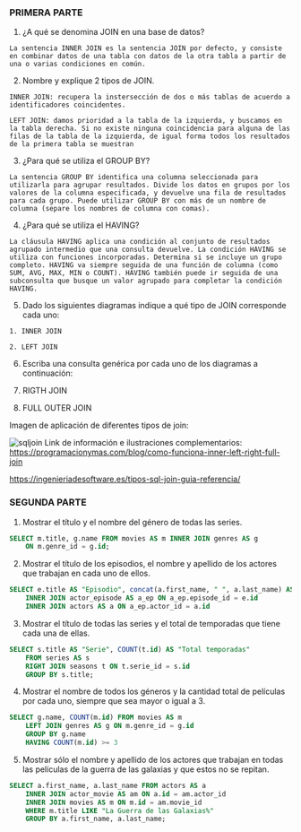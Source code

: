 ### PRIMERA PARTE

1. ¿A qué se denomina JOIN en una base de datos?

```
La sentencia INNER JOIN es la sentencia JOIN por defecto, y consiste en combinar datos de una tabla con datos de la otra tabla a partir de una o varias condiciones en común.
```

2. Nombre y explique 2 tipos de JOIN.

```
INNER JOIN: recupera la instersección de dos o más tablas de acuerdo a identificadores coincidentes.

LEFT JOIN: damos prioridad a la tabla de la izquierda, y buscamos en la tabla derecha. Si no existe ninguna coincidencia para alguna de las filas de la tabla de la izquierda, de igual forma todos los resultados de la primera tabla se muestran
```

3. ¿Para qué se utiliza el GROUP BY?

```
La sentencia GROUP BY identifica una columna seleccionada para utilizarla para agrupar resultados. Divide los datos en grupos por los valores de la columna especificada, y devuelve una fila de resultados para cada grupo. Puede utilizar GROUP BY con más de un nombre de columna (separe los nombres de columna con comas).
```

4. ¿Para qué se utiliza el HAVING?

```
La cláusula HAVING aplica una condición al conjunto de resultados agrupado intermedio que una consulta devuelve. La condición HAVING se utiliza con funciones incorporadas. Determina si se incluye un grupo completo. HAVING va siempre seguida de una función de columna (como SUM, AVG, MAX, MIN o COUNT). HAVING también puede ir seguida de una subconsulta que busque un valor agrupado para completar la condición HAVING.
```

5. Dado los siguientes diagramas indique a qué tipo de JOIN corresponde cada uno:

```
1. INNER JOIN

2. LEFT JOIN
```

6. Escriba una consulta genérica por cada uno de los diagramas a continuación:

1. RIGTH JOIN

2. FULL OUTER JOIN


Imagen de aplicación de diferentes tipos de join:

![sqljoin](sqljoin.jpeg)
Link de información e ilustraciones complementarios: https://programacionymas.com/blog/como-funciona-inner-left-right-full-join

https://ingenieriadesoftware.es/tipos-sql-join-guia-referencia/

### SEGUNDA PARTE

1. Mostrar el título y el nombre del género de todas las series.

```sql
SELECT m.title, g.name FROM movies AS m INNER JOIN genres AS g 
	ON m.genre_id = g.id;
```

2. Mostrar el título de los episodios, el nombre y apellido de los actores que trabajan en cada uno de ellos.

```sql
SELECT e.title AS "Episodio", concat(a.first_name, " ", a.last_name) AS "Actor" FROM episodes AS e 
	INNER JOIN actor_episode AS a_ep ON a_ep.episode_id = e.id
    INNER JOIN actors AS a ON a_ep.actor_id = a.id
```

3. Mostrar el título de todas las series y el total de temporadas que tiene cada una de ellas.

```sql 
SELECT s.title AS "Serie", COUNT(t.id) AS "Total temporadas" 
	FROM series AS s 
	RIGHT JOIN seasons t ON t.serie_id = s.id     
	GROUP BY s.title;
```

4. Mostrar el nombre de todos los géneros y la cantidad total de películas por cada uno, siempre que sea mayor o igual a 3.

```sql
SELECT g.name, COUNT(m.id) FROM movies AS m 
	LEFT JOIN genres AS g ON m.genre_id = g.id 
    GROUP BY g.name
    HAVING COUNT(m.id) >= 3
```
5. Mostrar sólo el nombre y apellido de los actores que trabajan en todas las películas de la guerra de las galaxias y que estos no se repitan.

```sql
SELECT a.first_name, a.last_name FROM actors AS a 
	INNER JOIN actor_movie AS am ON a.id = am.actor_id
    INNER JOIN movies AS m ON m.id = am.movie_id
    WHERE m.title LIKE "La Guerra de las Galaxias%"
    GROUP BY a.first_name, a.last_name;

```
